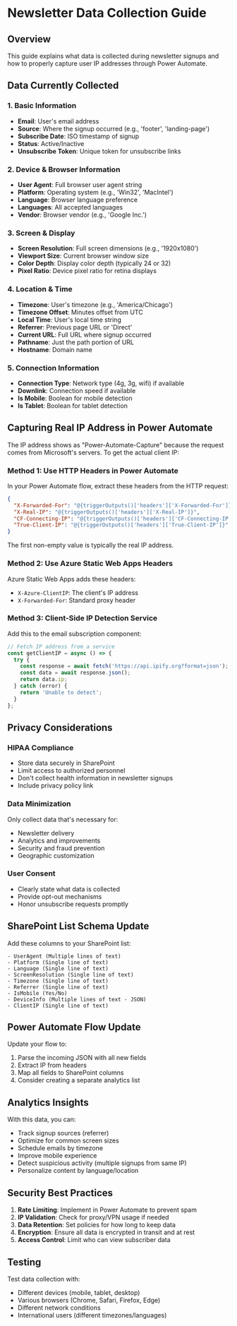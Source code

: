# Newsletter Data Collection Guide

## Overview
This guide explains what data is collected during newsletter signups and how to properly capture user IP addresses through Power Automate.

## Data Currently Collected

### 1. Basic Information
- **Email**: User's email address
- **Source**: Where the signup occurred (e.g., 'footer', 'landing-page')
- **Subscribe Date**: ISO timestamp of signup
- **Status**: Active/Inactive
- **Unsubscribe Token**: Unique token for unsubscribe links

### 2. Device & Browser Information
- **User Agent**: Full browser user agent string
- **Platform**: Operating system (e.g., 'Win32', 'MacIntel')
- **Language**: Browser language preference
- **Languages**: All accepted languages
- **Vendor**: Browser vendor (e.g., 'Google Inc.')

### 3. Screen & Display
- **Screen Resolution**: Full screen dimensions (e.g., '1920x1080')
- **Viewport Size**: Current browser window size
- **Color Depth**: Display color depth (typically 24 or 32)
- **Pixel Ratio**: Device pixel ratio for retina displays

### 4. Location & Time
- **Timezone**: User's timezone (e.g., 'America/Chicago')
- **Timezone Offset**: Minutes offset from UTC
- **Local Time**: User's local time string
- **Referrer**: Previous page URL or 'Direct'
- **Current URL**: Full URL where signup occurred
- **Pathname**: Just the path portion of URL
- **Hostname**: Domain name

### 5. Connection Information
- **Connection Type**: Network type (4g, 3g, wifi) if available
- **Downlink**: Connection speed if available
- **Is Mobile**: Boolean for mobile detection
- **Is Tablet**: Boolean for tablet detection

## Capturing Real IP Address in Power Automate

The IP address shows as "Power-Automate-Capture" because the request comes from Microsoft's servers. To get the actual client IP:

### Method 1: Use HTTP Headers in Power Automate
In your Power Automate flow, extract these headers from the HTTP request:

```json
{
  "X-Forwarded-For": "@{triggerOutputs()['headers']['X-Forwarded-For']}",
  "X-Real-IP": "@{triggerOutputs()['headers']['X-Real-IP']}",
  "CF-Connecting-IP": "@{triggerOutputs()['headers']['CF-Connecting-IP']}",
  "True-Client-IP": "@{triggerOutputs()['headers']['True-Client-IP']}"
}
```

The first non-empty value is typically the real IP address.

### Method 2: Use Azure Static Web Apps Headers
Azure Static Web Apps adds these headers:
- `X-Azure-ClientIP`: The client's IP address
- `X-Forwarded-For`: Standard proxy header

### Method 3: Client-Side IP Detection Service
Add this to the email subscription component:

```javascript
// Fetch IP address from a service
const getClientIP = async () => {
  try {
    const response = await fetch('https://api.ipify.org?format=json');
    const data = await response.json();
    return data.ip;
  } catch (error) {
    return 'Unable to detect';
  }
};
```

## Privacy Considerations

### HIPAA Compliance
- Store data securely in SharePoint
- Limit access to authorized personnel
- Don't collect health information in newsletter signups
- Include privacy policy link

### Data Minimization
Only collect data that's necessary for:
- Newsletter delivery
- Analytics and improvements
- Security and fraud prevention
- Geographic customization

### User Consent
- Clearly state what data is collected
- Provide opt-out mechanisms
- Honor unsubscribe requests promptly

## SharePoint List Schema Update

Add these columns to your SharePoint list:

```
- UserAgent (Multiple lines of text)
- Platform (Single line of text)
- Language (Single line of text)
- ScreenResolution (Single line of text)
- Timezone (Single line of text)
- Referrer (Single line of text)
- IsMobile (Yes/No)
- DeviceInfo (Multiple lines of text - JSON)
- ClientIP (Single line of text)
```

## Power Automate Flow Update

Update your flow to:
1. Parse the incoming JSON with all new fields
2. Extract IP from headers
3. Map all fields to SharePoint columns
4. Consider creating a separate analytics list

## Analytics Insights

With this data, you can:
- Track signup sources (referrer)
- Optimize for common screen sizes
- Schedule emails by timezone
- Improve mobile experience
- Detect suspicious activity (multiple signups from same IP)
- Personalize content by language/location

## Security Best Practices

1. **Rate Limiting**: Implement in Power Automate to prevent spam
2. **IP Validation**: Check for proxy/VPN usage if needed
3. **Data Retention**: Set policies for how long to keep data
4. **Encryption**: Ensure all data is encrypted in transit and at rest
5. **Access Control**: Limit who can view subscriber data

## Testing

Test data collection with:
- Different devices (mobile, tablet, desktop)
- Various browsers (Chrome, Safari, Firefox, Edge)
- Different network conditions
- International users (different timezones/languages)